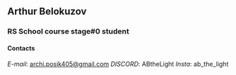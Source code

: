 ## Arthur Belokuzov ##
### RS School course stage#0 student ###
#### Contacts ####
*E-mail*: archi.posik405@gmail.com
*DISCORD*: ABtheLight
*Insta*: ab_the_light

